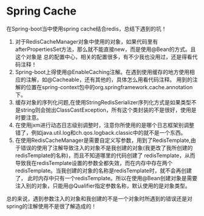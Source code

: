 # Spring Cache

在Spring-boot当中使用spring cache结合redis，总结下遇到的坑！

1. 对于RedisCacheManager对象中使用的对象，如果代码里有afterPropertiesSet方法，那么就不能直接new，而是使用@Bean的方式。且这个对象是
总的配置中心，相关的配置很多，有不少我也没用过，还是得看代码注释！
2. Spring-boot上得使用@EnableCaching注解。在遇到使用缓存的地方使用相应的注解，如@Cacheable，还有其他的，具体怎么用看代码注释。
用到的注解的位置在spring-context包中的org.springframework.cache.annotation下。
3. 缓存对象的序列化问题,在使用StringRedisSerializer序列化方式是如果类型不是string则会抛出ClassCastException，所有这个类封装的不是很好，使用是时要注意。
4. 在使用jxm进行动态日志级别调整时，注意你所使用的是哪个日志框架别调整错了，例如java.util.log和ch.qos.logback.classic中的就不是一个东西。
5. 在使用RedisCacheManager是需要自定义写参数，用到了RedisTemplate,由于错误的使用了注解导致注入的对象不是我创建的对象(我更改了我所创建的redisTemplate的名称)，而且不知道哪里的代码创建了
redisTemplate，从而导致我在redisTemplate设置的参数全都失效，而在内存中存在两个redisTemplate。当我创建的对象的名称是redisTemplate时，就不会再创建了，
此时内存中只有一个redisTemplate。所以在使用@Bean创建对象是需要注入别的对象，只能用@Qualifier指定参数名称，默认使用的是对象类型。


总的来说，遇到参数注入的对象和我创建的不是一个对象时所遇到的错误还是对spring的注解使用不是很了解造成的！